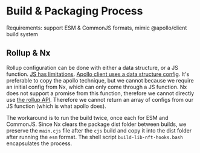 # Build & Packaging Process

Requirements:  support ESM & CommonJS formats, 
mimic @apollo/client build system

## Rollup & Nx
Rollup configuration can be done with either a data structure, or a JS function.  [JS has limitations](https://www.rollupjs.org/guide/en/#differences-to-the-javascript-api).  [Apollo client uses a data structure config](https://github.com/apollographql/apollo-client/blob/main/config/rollup.config.js).  It's preferable to copy the apollo technique, but we cannot because we require an initial config from Nx, which can only come through a JS function.  Nx does not support a promise from this function, therefore we cannot directly use [the rollup API](https://www.rollupjs.org/guide/en/#javascript-api).  Therefore we cannot return an array of configs from our JS function (which is what apollo does).  

The workaround is to run the build twice, once each for ESM and CommonJS.  Since Nx clears the package dist folder between builds, we preserve the `main.cjs` file after the `cjs` build and copy it into the dist folder after running the `esm` format.  The shell script `build-lib-nft-hooks.bash` encapsulates the process.  
